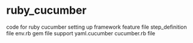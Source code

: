 # ruby_cucumber
code for ruby cucumber
setting up framework
feature file
step_definition file
env.rb
gem file
support
yaml.cucumber
cucumber.rb file

